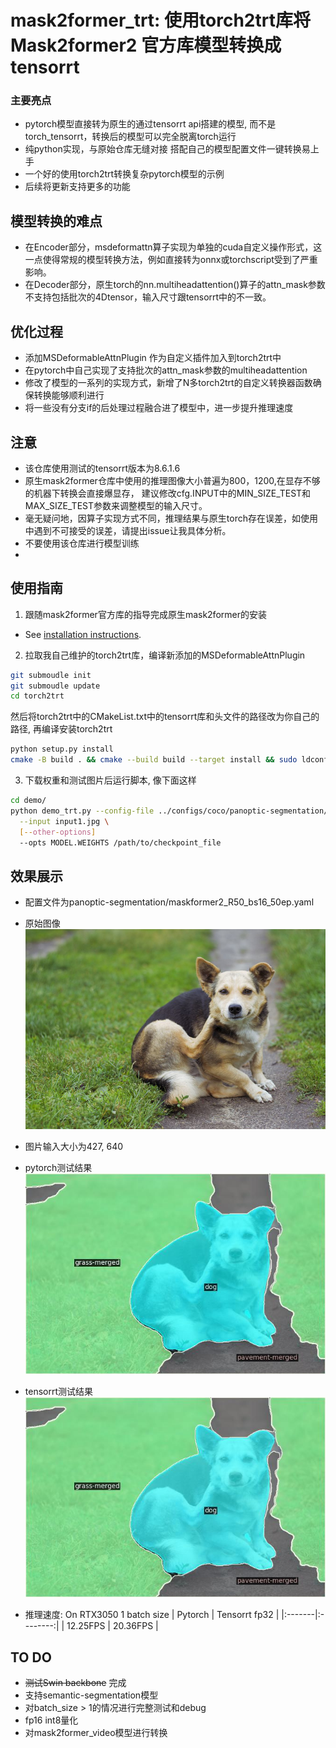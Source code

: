 # mask2former_trt: 使用torch2trt库将Mask2former2 官方库模型转换成tensorrt

### 主要亮点
* pytorch模型直接转为原生的通过tensorrt api搭建的模型, 而不是torch_tensorrt，转换后的模型可以完全脱离torch运行
* 纯python实现，与原始仓库无缝对接 搭配自己的模型配置文件一键转换易上手
* 一个好的使用torch2trt转换复杂pytorch模型的示例
* 后续将更新支持更多的功能

## 模型转换的难点
* 在Encoder部分，msdeformattn算子实现为单独的cuda自定义操作形式，这一点使得常规的模型转换方法，例如直接转为onnx或torchscript受到了严重影响。
* 在Decoder部分，原生torch的nn.multiheadattention()算子的attn_mask参数不支持包括批次的4Dtensor，输入尺寸跟tensorrt中的不一致。

## 优化过程
* 添加MSDeformableAttnPlugin 作为自定义插件加入到torch2trt中
* 在pytorch中自己实现了支持批次的attn_mask参数的multiheadattention
* 修改了模型的一系列的实现方式，新增了N多torch2trt的自定义转换器函数确保转换能够顺利进行
* 将一些没有分支if的后处理过程融合进了模型中，进一步提升推理速度

## 注意
* 该仓库使用测试的tensorrt版本为8.6.1.6
* 原生mask2former仓库中使用的推理图像大小普遍为800，1200,在显存不够的机器下转换会直接爆显存， 建议修改cfg.INPUT中的MIN_SIZE_TEST和MAX_SIZE_TEST参数来调整模型的输入尺寸。
* 毫无疑问地，因算子实现方式不同，推理结果与原生torch存在误差，如使用中遇到不可接受的误差，请提出issue让我具体分析。
* 不要使用该仓库进行模型训练
* 
## 使用指南
1. 跟随mask2former官方库的指导完成原生mask2former的安装
*  See [installation instructions](INSTALL.md).
2. 拉取我自己维护的torch2trt库，编译新添加的MSDeformableAttnPlugin
```bash
git submoudle init
git submoudle update
cd torch2trt
```
然后将torch2trt中的CMakeList.txt中的tensorrt库和头文件的路径改为你自己的路径, 再编译安装torch2trt

```bash
python setup.py install
cmake -B build . && cmake --build build --target install && sudo ldconfig
```
3. 下载权重和测试图片后运行脚本, 像下面这样
```bash
cd demo/
python demo_trt.py --config-file ../configs/coco/panoptic-segmentation/maskformer2_R50_bs16_50ep.yaml \
  --input input1.jpg \
  [--other-options]
  --opts MODEL.WEIGHTS /path/to/checkpoint_file
```
## 效果展示
*  配置文件为panoptic-segmentation/maskformer2_R50_bs16_50ep.yaml 

*  原始图像
![示例图片](test/test_dog.jpg)
* 图片输入大小为427, 640
* pytorch测试结果
![示例图片](test/test_dog_result.jpg)
* tensorrt测试结果
![示例图片](test/test_dog_trt_result.jpg)

* 推理速度: On RTX3050  1 batch size
| Pytorch | Tensorrt fp32 | 
|:-------|:--------:|
| 12.25FPS   | 20.36FPS    |

## TO DO
* ~~测试Swin backbone~~ 完成
* 支持semantic-segmentation模型
* 对batch_size > 1的情况进行完整测试和debug
* fp16 int8量化
* 对mask2former_video模型进行转换